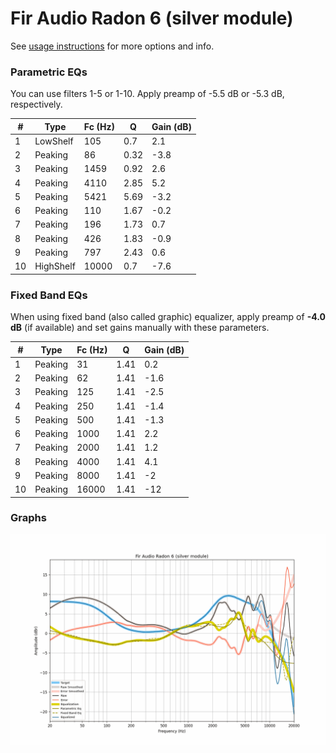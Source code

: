 # Fir Audio Radon 6 (silver module)
See [usage instructions](https://github.com/jaakkopasanen/AutoEq#usage) for more options and info.

### Parametric EQs
You can use filters 1-5 or 1-10. Apply preamp of -5.5 dB or -5.3 dB, respectively.

|   # | Type      |   Fc (Hz) |    Q |   Gain (dB) |
|-----|-----------|-----------|------|-------------|
|   1 | LowShelf  |       105 | 0.7  |         2.1 |
|   2 | Peaking   |        86 | 0.32 |        -3.8 |
|   3 | Peaking   |      1459 | 0.92 |         2.6 |
|   4 | Peaking   |      4110 | 2.85 |         5.2 |
|   5 | Peaking   |      5421 | 5.69 |        -3.2 |
|   6 | Peaking   |       110 | 1.67 |        -0.2 |
|   7 | Peaking   |       196 | 1.73 |         0.7 |
|   8 | Peaking   |       426 | 1.83 |        -0.9 |
|   9 | Peaking   |       797 | 2.43 |         0.6 |
|  10 | HighShelf |     10000 | 0.7  |        -7.6 |

### Fixed Band EQs
When using fixed band (also called graphic) equalizer, apply preamp of **-4.0 dB** (if available) and set gains manually with these parameters.

|   # | Type    |   Fc (Hz) |    Q |   Gain (dB) |
|-----|---------|-----------|------|-------------|
|   1 | Peaking |        31 | 1.41 |         0.2 |
|   2 | Peaking |        62 | 1.41 |        -1.6 |
|   3 | Peaking |       125 | 1.41 |        -2.5 |
|   4 | Peaking |       250 | 1.41 |        -1.4 |
|   5 | Peaking |       500 | 1.41 |        -1.3 |
|   6 | Peaking |      1000 | 1.41 |         2.2 |
|   7 | Peaking |      2000 | 1.41 |         1.2 |
|   8 | Peaking |      4000 | 1.41 |         4.1 |
|   9 | Peaking |      8000 | 1.41 |        -2   |
|  10 | Peaking |     16000 | 1.41 |       -12   |

### Graphs
![](./Fir%20Audio%20Radon%206%20(silver%20module).png)
